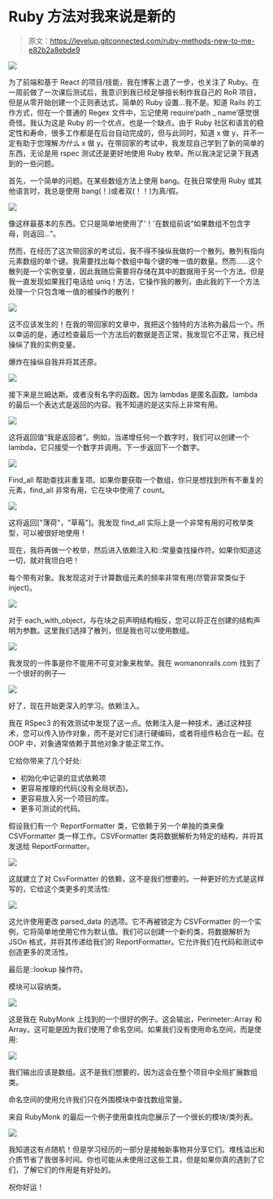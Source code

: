 # Ruby 方法对我来说是新的

> 原文：<https://levelup.gitconnected.com/ruby-methods-new-to-me-e82b2a8ebde9>

![](img/5d0c8664d2d6d09399bc8ee045f8fb3d.png)

为了前端和基于 React 的项目/技能，我在博客上退了一步，也关注了 Ruby。在一周前做了一次课后测试后，我意识到我已经足够擅长制作我自己的 RoR 项目，但是从零开始创建一个正则表达式，简单的 Ruby 设置…我不是。知道 Rails 的工作方式，但在一个普通的 Regex 文件中，忘记使用 require‘path _ name’感觉很奇怪。我认为这是 Ruby 的一个优点，也是一个缺点。由于 Ruby 社区和语言的稳定性和寿命，很多工作都是在后台自动完成的，但与此同时，知道 x 做 y，并不一定有助于您理解*为什么* x 做 y。在带回家的考试中，我发现自己学到了新的简单的东西，无论是用 rspec 测试还是更好地使用 Ruby 枚举。所以我决定记录下我遇到的一些问题。

首先，一个简单的问题。在某些数组方法上使用 bang。在我日常使用 Ruby 或其他语言时，我总是使用 bang(！)或者双(！！)为真/假。

![](img/bfd007a3d7cfcd8958de63305174fb6f.png)

像这样最基本的东西。它只是简单地使用了'！'在数组前说“如果数组不包含字母，则返回…”。

然而，在经历了这次带回家的考试后，我不得不操纵我做的一个散列。散列有指向元素数组的单个键。我需要找出每个数组中每个键的唯一值的数量。然而……这个散列是一个实例变量，因此我随后需要将存储在其中的数据用于另一个方法。但是我一直发现如果我打电话给 uniq！方法，它操作我的散列，由此我的下一个方法处理一个只包含唯一值的被操作的散列！

![](img/6d9b02caa9612da3f555a21ac2d31913.png)

这不应该发生的！在我的带回家的文章中，我把这个独特的方法称为最后一个。所以幸运的是，通过检查最后一个方法后的数据是否正常，我发现它不正常，我已经操纵了我的实例变量。

爆炸在操纵自我并将其还原。

![](img/3154f43cb04170a2303a2abed91a0330.png)

接下来是兰姆达斯。或者没有名字的函数。因为 lambdas 是匿名函数。lambda 的最后一个表达式是返回的内容。我不知道的是这实际上非常有用。

![](img/48a74524bc10cb47793fe70b1068559b.png)

这将返回值“我是返回者”。例如，当递增任何一个数字时，我们可以创建一个 lambda，它只接受一个数字并调用。下一步返回下一个数字。

![](img/c04dc8d5a6b1625b40a66ec712b7db4a.png)

Find_all 帮助查找非重复项。如果你要获取一个数组，你只是想找到所有不重复的元素，find_all 非常有用，它在块中使用了 count。

![](img/519d073a7b5ed81818f1c005a3cda5ee.png)

这将返回["薄荷"，"草莓"]。我发现 find_all 实际上是一个非常有用的可枚举类型，可以被很好地使用！

现在，我将再做一个枚举，然后进入依赖注入和::常量查找操作符。如果你知道这一切，就对我坦白吧！

每个带有对象。我发现这对于计算数组元素的频率非常有用(尽管非常类似于 inject)。

![](img/07651b1eb1c08bfd210b88cc4094fe8a.png)

对于 each_with_object，与在块之前声明结构相反，您可以将正在创建的结构声明为参数。这里我们选择了散列，但是我也可以使用数组。

![](img/39d4f48ec85aa3fa3944f81d6e739743.png)

我发现的一件事是你不能用不可变对象来枚举。我在 womanonrails.com 找到了一个很好的例子—

![](img/cde27d4c14f94e6c29d5fe141438eb4f.png)

好了，现在开始更深入的学习。依赖注入。

我在 RSpec3 的有效测试中发现了这一点。依赖注入是一种技术，通过这种技术，您可以传入协作对象，而不是对它们进行硬编码，或者将组件粘合在一起。在 OOP 中，对象通常依赖于其他对象才能正常工作。

它给你带来了几个好处:

*   初始化中记录的显式依赖项
*   更容易推理的代码(没有全局状态)。
*   更容易放入另一个项目的库。
*   更多可测试的代码。

假设我们有一个 ReportFormatter 类，它依赖于另一个单独的类来像 CSVFormatter 类一样工作。CSVFormatter 类将数据解析为特定的结构，并将其发送给 ReportFormatter。

![](img/55518d62f49b9e79cb993a221de80415.png)

这就建立了对 CsvFormatter 的依赖，这不是我们想要的。一种更好的方式是这样写的，它给这个类更多的灵活性:

![](img/286d5965b572b71c766293a42b7c6fa3.png)

这允许使用更改 parsed_data 的选项。它不再被锁定为 CSVFormatter 的一个实例，它将简单地使用它作为默认值。我们可以创建一个新的类，将数据解析为 JSOn 格式，并将其传递给我们的 ReportFormatter。它允许我们在代码和测试中创造更多的灵活性。

最后是::lookup 操作符。

模块可以容纳类。

![](img/4442109ed22168a9707bcf2158cf8f9f.png)

这是我在 RubyMonk 上找到的一个很好的例子。这会输出，Perimeter::Array 和 Array。这可能是因为我们使用了命名空间。如果我们没有使用命名空间，而是使用:

![](img/3a6f46c929f898a91d3dfc7453476803.png)

我们输出应该是数组。这不是我们想要的，因为这会在整个项目中全局扩展数组类。

命名空间的使用允许我们只在外围模块中查找数组常量。

来自 RubyMonk 的最后一个例子使用查找向您展示了一个很长的模块/类列表。

![](img/257c2a324ba720f44e90757d5e2f8fda.png)

我知道这有点随机！但是学习经历的一部分是接触新事物并分享它们。堆栈溢出和介质节省了我很多时间。你也可能从未使用过这些工具，但是如果你真的遇到了它们，了解它们的作用是有好处的。

祝你好运！